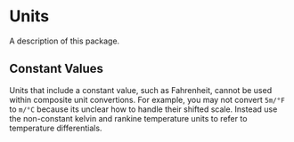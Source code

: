 # Units

A description of this package.

## Constant Values

Units that include a constant value, such as Fahrenheit, cannot be used within composite unit convertions. For example,
you may not convert `5m/°F` to `m/°C` because its unclear how to handle their shifted scale. Instead use the 
non-constant kelvin and rankine temperature units to refer to temperature differentials.
